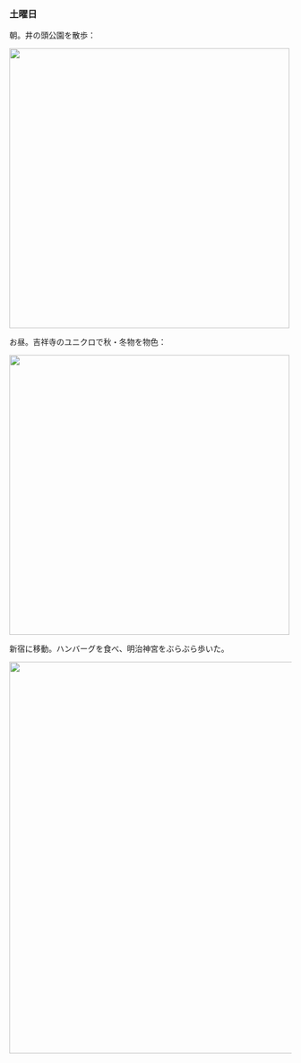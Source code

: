 ### 土曜日

朝。井の頭公園を散歩：

<img src="https://i.imgur.com/GLDOWkm.jpg" width="500">

お昼。吉祥寺のユニクロで秋・冬物を物色：

<img src="https://i.imgur.com/W0LepFC.jpg" width="500">

新宿に移動。ハンバーグを食べ、明治神宮をぶらぶら歩いた。

<img src="https://i.imgur.com/j1Fl9PB.jpg" width="700">